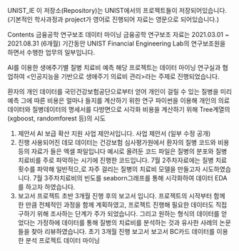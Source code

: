 UNIST_IE
이 저장소(Repository)는 UNIST에서의 프로젝트들이 저장되어있습니다.
(기본적인 학사과정과 project가 영어로 진행되어 자료는 영문으로 되어있습니다.)

Contents
금융공학 연구보조
데이터 마이닝
금융공학 연구보조
자료는 2021.03.01 ~ 2021.08.31 (6개월) 기간동안 UNIST Financial Engineering Lab의 연구보조원을 하면서 수행한 업무의 일부입니다.

AI를 이용한 생애주기별 질병 치료비 예측
해당 프로젝트는 데이터 마이닝 연구실과 협업하여 <인공지능을 기반으로 생애주기 의료비 관리>라는 주제로 진행되었습니다.

환자의 개인 데이터를 국민건강보험공단으로부터 얻어 개인이 걸릴 수 있는 질병을 미리 예측
그에 따른 비용은 얼마나 들지를 계산하기 위한 연구
파이썬을 이용해 개인의 의료데이터와 질병데이터의 명세서를 다방면으로 시각화
비용을 계산하기 위해 Tree계열의 (xgboost, randomforest 등)의 시도
1) 제안서
AI 보급 확산 지원 사업 제안서입니다.
사업 제안서 (일부 수정 공개)
2) 진행
사용되어진 데모 데이터는 건강보험 심사평가원에서 환자의 질병 코드와 비용등의 자료가 들은 엑셀 파일입니다
예시로 올려둔 코드 파일은 질병의 분포와 질병 치료비를 주로 파악하는 시기에 진행한 코드입니다.
7월 2주차자료에는 질병 치료 횟수를 파악해 일반적으,로 자주 걸리는 질병의 치료비 모델을 만들고자 시도하였습니다.
7월 3주차치료비의 빈도를 seaborn그래프를 통해 시각화하여 데이터 EDA를 하고자 하였습니다.
3) 보고서
프로젝트 초반 3개월 진행 후의 보고서 입니다. 프로젝트의 시작부터 함께 한 만큼 전체적인 과정을 함께 계획하였고, 프로젝트 진행해 필요한 데이터도 직접 구하기 위해 조사하는 단계가 주가 되었습니다. 그리고 원하는 형식의 데이터를 얻었다는 가정하에 데이터를 통해 질병의 치료비를 분석하는 것과 유사한 사례의 논문들을 찾아 리뷰하였습니다.
초기 3개월 진행 보고서 보고서
BC카드 데이터를 이용한 분석 프로젝트
데이터 마이닝
